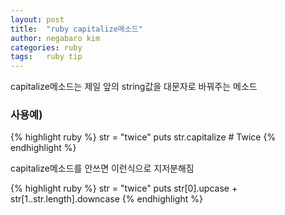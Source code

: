 ```yaml
---
layout: post
title:  "ruby capitalize메소드"
author: negabaro kim
categories: ruby
tags:	ruby tip
---
```


capitalize메소드는  제일 앞의 string값을 대문자로 바꿔주는 메소드

### 사용예)

{% highlight ruby %}
str = "twice"
puts str.capitalize # Twice
{% endhighlight %}


capitalize메소드를 안쓰면 이런식으로 지저분해짐


{% highlight ruby %}
str = "twice"
puts str[0].upcase + str[1..str.length].downcase
{% endhighlight %}

